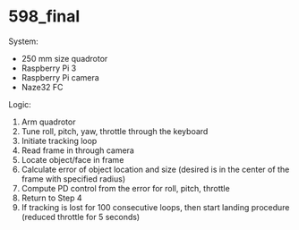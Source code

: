 # 598_final
System: 
- 250 mm size quadrotor
- Raspberry Pi 3
- Raspberry Pi camera
- Naze32 FC

Logic:
1. Arm quadrotor
2. Tune roll, pitch, yaw, throttle through the keyboard
3. Initiate tracking loop
4. Read frame in through camera
5. Locate object/face in frame
6. Calculate error of object location and size (desired is in the center of the frame with specified radius)
7. Compute PD control from the error for roll, pitch, throttle
8. Return to Step 4
9. If tracking is lost for 100 consecutive loops, then start landing procedure (reduced throttle for 5 seconds)

